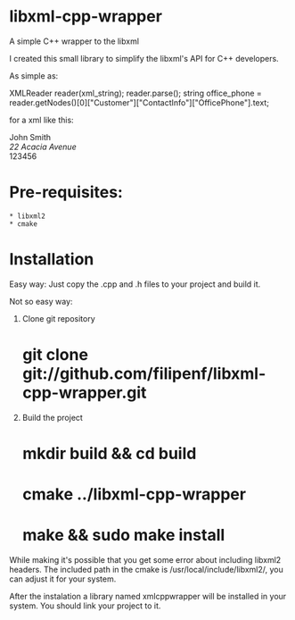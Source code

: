 libxml-cpp-wrapper
==================

A simple C++ wrapper to the libxml

I created this small library to simplify the libxml's API for C++ developers.

As simple as:

XMLReader reader(xml_string);
reader.parse();
string office_phone = reader.getNodes()[0]["Customer"]["ContactInfo"]["OfficePhone"].text;

for a xml like this:

<CustomerList>
    <Customer>
        <Name>John Smith</Name>
        <ContactInfo>
            <Address>22 Acacia Avenue</Address>
            <OfficePhone>123456</OfficePhone>
        </ContactInfo>
    </Customer>
</CustomerList>


Pre-requisites:
===================
    * libxml2
    * cmake


Installation
===================
Easy way:
    Just copy the .cpp and .h files to your project and build it.

Not so easy way:

1) Clone git repository
    # git clone git://github.com/filipenf/libxml-cpp-wrapper.git
2) Build the project
    # mkdir build && cd build
    # cmake ../libxml-cpp-wrapper
    # make && sudo make install

While making it's possible that you get some error about including libxml2
headers. The included path in the cmake is /usr/local/include/libxml2/, you
can adjust it for your system.

After the instalation a library named xmlcppwrapper will be installed in your
system. You should link your project to it.

